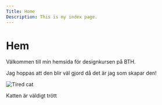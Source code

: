 ```yaml
---
Title: Home
Description: This is my index page.
---
```


Hem
==========================

Välkommen till min hemsida för designkursen på BTH.

Jag hoppas att den blir väl gjord då det är jag som skapar den!

![Tired cat](%assets_url%/img/tired.jpg)

Katten är väldigt trött
